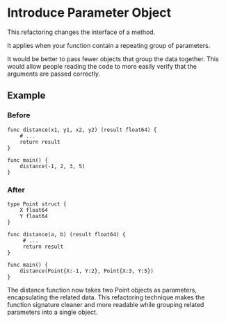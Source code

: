 # Introduce Parameter Object

This refactoring changes the interface of a method.

It applies when your function contain a repeating group of parameters.

It would be better to pass fewer objects that group the data
together. This would allow people reading the code to more
easily verify that the arguments are passed correctly.

## Example

### Before

```
func distance(x1, y1, x2, y2) (result float64) {
    # ...
    return result
}

func main() {
    distance(-1, 2, 3, 5)
}
```

### After
```
type Point struct {
	X float64
	Y float64
}

func distance(a, b) (result float64) {
     # ...
     return result
}

func main() {
    distance(Point{X:-1, Y:2}, Point{X:3, Y:5})
}
```

The distance function now takes two Point objects as parameters, encapsulating the related data. 
This refactoring technique makes the function signature cleaner and more readable while grouping related parameters into a single object.
